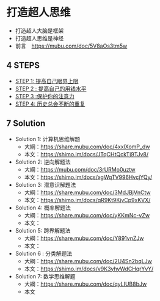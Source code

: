 # 打造超人思维

* 打造超人大脑是框架
* 打造超人思维是神经
* 前言　https://mubu.com/doc/5V8aOs3tm5w

## 4 STEPS

* [STEP 1: 提高自己眼界上限](step-01.md)
* [STEP 2 : 提高自己的用钱水平](step-02.md)
* [STEP 3 :保护你的注意力](step-03.md)
* [STEP 4: 历史总会不断的重复](step-04.md)

## 7 Solution

* Solution 1: 计算机思维解题
  * 大綱：https://share.mubu.com/doc/4xxlXomP_dw
  * 本文：https://shimo.im/docs/JTqCHtQckTj9TJv8/
* Solution 2: 逆向解题法
  * 大綱：https://mubu.com/doc/3rURMo0uztw
  * 本文：https://shimo.im/docs/xgWqTV996HvcjYQy/
* Solution 3: 潜意识解題法
  * 大綱：https://share.mubu.com/doc/3MdJBjVnCtw
  * 本文：https://shimo.im/docs/qR9Kt9KjvCp9xKVX/
* Solution 4: 概率解题法
  * 大綱：https://share.mubu.com/doc/yKKmNc-vZw
  * 本文：
* Solution 5: 跨界解题法
  * 大綱：https://share.mubu.com/doc/Y891vnZJw
  * 本文：
* Solution 6 : 分类解题法
  * 大綱：https://share.mubu.com/doc/2U4Sn2bqLJw
  * 本文：https://shimo.im/docs/v9K3yhyWdCHqrYvY/
* Solution 7: 数学思维解题
  * 大綱：https://share.mubu.com/doc/qyLIUB8bJw
  * 本文
